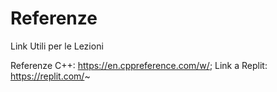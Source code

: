 # Referenze
Link Utili per le Lezioni

Referenze C++: https://en.cppreference.com/w/;
Link a Replit: https://replit.com/~
